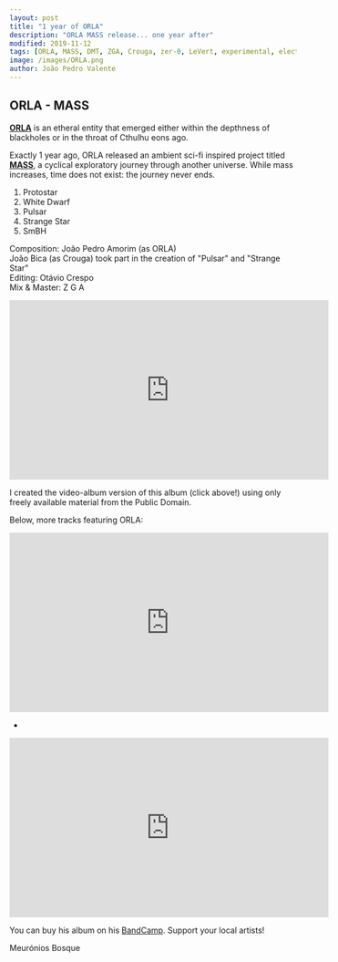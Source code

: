 ```yaml
---
layout: post
title: "1 year of ORLA"
description: "ORLA MASS release... one year after"
modified: 2019-11-12
tags: [ORLA, MASS, DMT, ZGA, Crouga, zer-0, LeVert, experimental, electronic, ambient, psychedelic rap]
image: /images/ORLA.png
author: João Pedro Valente
---
```



## ORLA - MASS

<a href="https://orla.bandcamp.com" target="_blank">**ORLA**</a> is an etheral entity that emerged either within the depthness of blackholes or in the throat of Cthulhu eons ago.


Exactly 1 year ago, ORLA released an ambient sci-fi inspired project titled <a href="https://orla.bandcamp.com/album/mass" target="_blank">**MASS**</a>, a cyclical exploratory journey through another universe. While mass increases, time does not exist: the journey never ends.

1. Protostar	
2. White Dwarf	
3. Pulsar
4. Strange Star	
5. SmBH	

Composition: João Pedro Amorim (as ORLA)<br/>
João Bica (as Crouga) took part in the creation of "Pulsar" and "Strange Star"<br/>
Editing: Otávio Crespo<br/>
Mix & Master: Z G A

<iframe width="560" height="315" src="https://www.youtube.com/embed/jIHy6uU6RKs" frameborder="0" allowfullscreen></iframe>

I created the video-album version of this album (click above!) using only freely available material from the Public Domain.

Below, more tracks featuring ORLA:

<iframe width="560" height="315" src="https://www.youtube.com/embed/NBRHaJNhOAk" frameborder="0" allowfullscreen></iframe>

-

<iframe width="560" height="315" src="https://www.youtube.com/embed/EG3Np4kciWE" frameborder="0" allowfullscreen></iframe>

You can buy his album on his <a href="https://orla.bandcamp.com" target="_blank">BandCamp</a>. Support your local artists!

Meurónios Bosque
